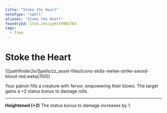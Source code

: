```yaml
---
title: "Stoke the Heart"
noteType: "spell"
aliases: "Stoke the Heart"
foundryId: Item.z4szypHiY99NCFbA
tags:
  - Item
---
```


# Stoke the Heart
![[pathfinder2e/Spells/zz_asset-files/icons-skills-melee-strike-sword-blood-red.webp|150]]

Your patron fills a creature with fervor, empowering their blows. The target gains a +2 status bonus to damage rolls.

* * *

**Heightened (+2)** The status bonus to damage increases by 1.
